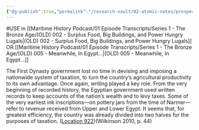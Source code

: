 ```yaml
---
{"dg-publish":true,"permalink":"/research-vault/02-atomic-notes/prosperity-in-egypt-s-first-dynasty-led-to-taxes-and-societal-stratification/"}
---
```


#USE in [[Maritime History Podcast/01 Episode Transcripts/Series 1 - The Bronze Age/(OLD) 002 - Surplus Food, Big Buildings, and Power Hungry Lugals\|(OLD) 002 - Surplus Food, Big Buildings, and Power Hungry Lugals]] OR [[Maritime History Podcast/01 Episode Transcripts/Series 1 - The Bronze Age/(OLD) 005 - Meanwhile, In Egypt...\|(OLD) 005 - Meanwhile, In Egypt...]]

The First Dynasty government lost no time in devising and imposing a nationwide system of taxation, to turn the country’s agricultural productivity to its own advantage. Once again, writing played a key role. From the very beginning of recorded history, the Egyptian government used written records to keep accounts of the nation’s wealth and to levy taxes. Some of the very earliest ink inscriptions—on pottery jars from the time of Narmer—refer to revenue received from Upper and Lower Egypt. It seems that, for greatest efficiency, the country was already divided into two halves for the purposes of taxation. ([Location 922](https://readwise.io/to_kindle?action=open&asin=B004FGMZAI&location=922))(Wilkinson 2010, p. 44)